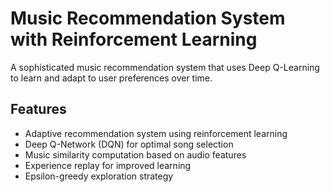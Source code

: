 # Music Recommendation System with Reinforcement Learning

A sophisticated music recommendation system that uses Deep Q-Learning to learn and adapt to user preferences over time.

## Features
- Adaptive recommendation system using reinforcement learning
- Deep Q-Network (DQN) for optimal song selection
- Music similarity computation based on audio features
- Experience replay for improved learning
- Epsilon-greedy exploration strategy
